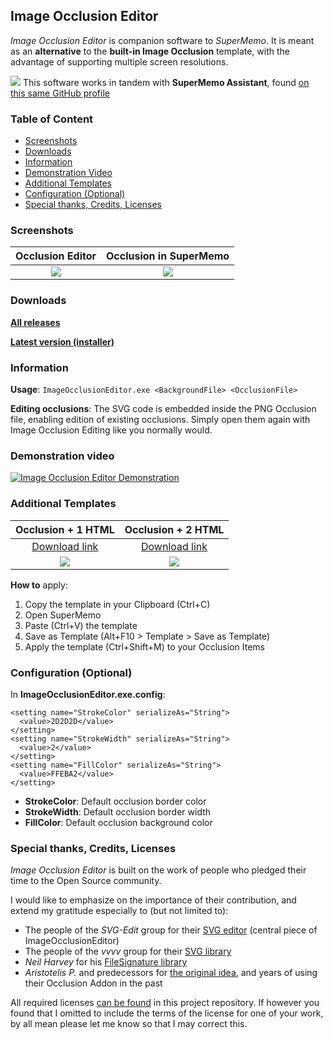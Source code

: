## Image Occlusion Editor

*Image Occlusion Editor* is companion software to *SuperMemo*. It is meant as an **alternative** to the **built-in Image Occlusion** template, with the advantage of supporting multiple screen resolutions.

![](https://github.com/supermemo/ImageOcclusionEditor/raw/master/Resources/warning_24.png) This software works in tandem with **SuperMemo Assistant**, found [on this same GitHub profile](https://github.com/supermemo/SuperMemoAssistant)

### Table of Content
- [Screenshots](#screenshots)
- [Downloads](#downloads)
- [Information](#information)
- [Demonstration Video](#demonstration-video)
- [Additional Templates](#additional-templates)
- [Configuration (Optional)](#configuration-optional)
- [Special thanks, Credits, Licenses](#special-thanks-credits-licenses)

### Screenshots

Occlusion Editor           |  Occlusion in SuperMemo
:-------------------------:|:-------------------------:
![](https://raw.githubusercontent.com/SuperMemo/ImageOcclusionEditor/master/Resources/ImageOcclusionEditor-v1.0.png)  |  ![](https://github.com/supermemo/ImageOcclusionEditor/raw/master/Resources/ElementWindow.png)

### Downloads

[**All releases**](https://github.com/supermemo/ImageOcclusionEditor/releases)

[**Latest version (installer)**](https://github.com/supermemo/ImageOcclusionEditor/releases/download/1.0/ImageOcclusionEditor_v1.0_Setup.msi)

### Information

**Usage**: `ImageOcclusionEditor.exe <BackgroundFile> <OcclusionFile>`

**Editing occlusions**: The SVG code is embedded inside the PNG Occlusion file, enabling edition of existing occlusions. Simply open them again with Image Occlusion Editing like you normally would.


### Demonstration video
[![Image Occlusion Editor Demonstration](https://img.youtube.com/vi/BJ1ZAYSGJ4M/0.jpg)](https://youtu.be/BJ1ZAYSGJ4M)


### Additional Templates

Occlusion + 1 HTML         |  Occlusion + 2 HTML
:-------------------------:|:-------------------------:
[Download link](https://github.com/supermemo/ImageOcclusionEditor/raw/master/Resources/Template_IIOT.txt)  |  [Download link](https://github.com/supermemo/ImageOcclusionEditor/raw/master/Resources/Template_IIOTT.txt)
![](https://github.com/supermemo/ImageOcclusionEditor/raw/master/Resources/Template_IIOT.png)  |  ![](https://github.com/supermemo/ImageOcclusionEditor/raw/master/Resources/Template_IIOTT.png)

**How to** apply:
1. Copy the template in your Clipboard (Ctrl+C)
2. Open SuperMemo
3. Paste (Ctrl+V) the template
4. Save as Template (Alt+F10 > Template > Save as Template)
5. Apply the template (Ctrl+Shift+M) to your Occlusion Items

### Configuration (Optional)

In **ImageOcclusionEditor.exe.config**:
```
<setting name="StrokeColor" serializeAs="String">
  <value>2D2D2D</value>
</setting>
<setting name="StrokeWidth" serializeAs="String">
  <value>2</value>
</setting>
<setting name="FillColor" serializeAs="String">
  <value>FFEBA2</value>
</setting>
```

* **StrokeColor**: Default occlusion border color
* **StrokeWidth**: Default occlusion border width
* **FillColor**: Default occlusion background color

### Special thanks, Credits, Licenses

*Image Occlusion Editor* is built on the work of people who pledged their time to the Open Source community.

I would like to emphasize on the importance of their contribution, and extend my gratitude especially to (but not limited to):
* The people of the *SVG-Edit* group for their [SVG editor](https://github.com/SVG-Edit/svgedit) (central piece of ImageOcclusionEditor)
* The people of the *vvvv* group for their [SVG library](https://github.com/vvvv/SVG)
* *Neil Harvey* for his [FileSignature library](https://github.com/neilharvey/FileSignatures)
* *Aristotelis P.* and predecessors for [the original idea](https://github.com/glutanimate/image-occlusion-enhanced), and years of using their Occlusion Addon in the past

All required licenses [can be found](Resources/Licenses) in this project repository.
If however you found that I omitted to include the terms of the license for one of your work, by all mean please let me know so that I may correct this.
